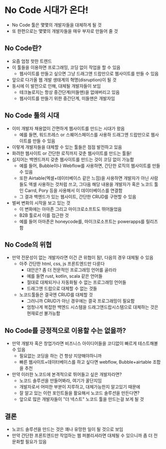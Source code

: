 # No Code 시대가 온다!

- No Code 툴은 몇몇의 개발자들을 대체하게 될 것
- 또 한편으로는 몇몇의 개발자들을 매우 부자로 만들어 줄 것



## No Code란?

- 요즘 엄청 핫한 트렌드
- 이 툴들을 이용하면 프로그래밍, 코딩 없이 작업을 할 수 있음
  - 웹사이트를 만들고 싶으면 그냥 드래그앤 드랍만으로 웹사이트를 만들 수 있음
- 앞으로 다가올 웹 개발 생태계의 혁명(disruption)이 될 것
- 동시에 이 발전으로 인해, 대체될 개발자들이 보임
  - 테크놀로지는 항상 중간단계(미들맨)을 없애버리고 있음
  - 웹사이트를 만들기 위한 중간단계, 미들맨은 개발자임

## No Code 툴의 시대

- 이미 개발자 채용없이 간편하게 웹사이트를 만드는 시대가 왔음
  - 예를 들면, 워드프레스 or 스퀘어스페이스를 사용하 드래그앤 드랍만으로 웹사이트를 만들 수 있음
- 이렇게 개발자들을 대체할 수 있는 툴들은 점점 발전하고 있음
- 화려한 웹사이트 or 간단한 로직까지 갖춘 웹사이트를 만드는 툴들!
- 심지어는 백엔드까지 갖춘 웹사이트를 만드는 것이 코딩 없이 가능함
  - 예를 들어, Bubble이나 Webflow를 사용하면, 간단한 로직의 웹사이트를 만들 수 있음
  - 또한 Airtable(엑셀+데이터베이스 같은 느낌)을 사용하면 개발자가 아닌 사람들도 엑셀 사용하는 것처럼 쓰고, 그다음 해당 내용을 개발자가 혹은 노코드 툴인 Carrd, Pory 등을 사용해서 이 데이터베이스를 연결함
  - 그 결과 백엔드가 있는 웹사이트, 간단한 CRUD를 구현할 수 있음
- 벌써 변화의 시작을 보고 있는 것
  - 이 변화에는 아마존 그리고 마이크로소프트도 뛰어들었음
  - B2B 툴로서 이를 접근한 것
  - 예를 들어 아마존은 honeycode를, 마이크로소프트는 powerapps를 릴리즈함

## No Code의 위협

- 만약 전문성이 없는 개발자라면 이건 큰 위협이 됨!, 다음의 경우 대체될 수 있음
  - 아주 간단한 html, css, js 프론트엔드만 다룬다
    - 대안은? 좀 더 전문적인 프로그래밍 언어를 골라라
    - 예를 들면 rust, kotlin, scala 같은 언어들
    - 절대로 대체되거나 자동화될 수 없는 프로그래밍 언어들
    - 드래그앤 드랍으로 대체할 수 없는 것들
  - 노코드툴들은 결국엔 CRUD를 대체할 것
    - 그러니까 CRUD가 아닌 경우에는 결국 프로그래밍이 필요함
    - 엄청나게 복잡한 백엔드 시스템을 드래그앤드랍시스템으로 대체하는 것은 현재로선 불가능함

## No Code를 긍정적으로 이용할 수는 없을까?

- 만약 개발자 혹은 창업가라면 비즈니스 아이디어들을 코디없이 빠르게 테스트해볼 수 있음
  - 필요없는 코딩을 하는 건 항상 지양해야하니까
  - 빠른 웹사이트+데이터베이스를 하고 싶다면 webflow, Bubble+airtable 조합을 추천
- 만약 이러한 노코드에 본격적으로 뛰어들고 싶은 개발자라면?
  - 노코드 솔루션을 만들어봐라, 여기가 꿀단지임
  - 개발자로서 어떠한 부분이 지루하고, 대체가능한지 알고있기 때문에
  - 잘 알고 있는 이런 포인트들을 활요해서 노코드 솔루션을 만든다면?
  - 앞으로 많은 개발자들이 "더 넥스트" 노코드 툴을 만드는걸 보게 될 것



## 결론

- 노코드 솔루션을 만드는 것은 꽤나 유망한 일이 될 것으로 보임
- 만약 간단한 프론트엔드만 작업하는 웹 퍼블리셔라면 대체될 수 있으니까 좀 더 전문화할 필요가 있음



